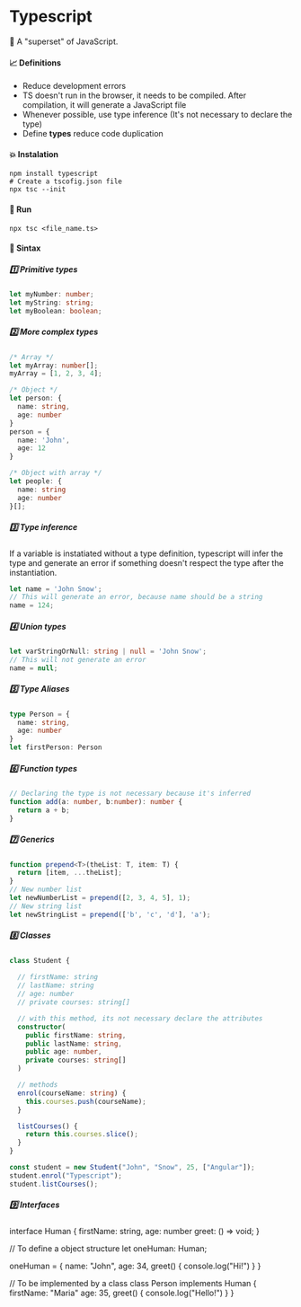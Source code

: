 # Typescript

🤩 A "superset" of JavaScript. 

#### 📈 Definitions
- Reduce development errors
- TS doesn't run in the browser, it needs to be compiled. After compilation, it will generate a JavaScript file
- Whenever possible, use type inference (It's not necessary to declare the type)
- Define **types** reduce code duplication

#### 💥 Instalation
```shell
npm install typescript
# Create a tscofig.json file
npx tsc --init
```
#### 🚀 Run 
```
npx tsc <file_name.ts>
```
#### 📓 Sintax
##### 1️⃣ Primitive types 
```typescript
let myNumber: number;
let myString: string;
let myBoolean: boolean;
```
##### 2️⃣ More complex types
```typescript
/* Array */
let myArray: number[];
myArray = [1, 2, 3, 4];

/* Object */
let person: {
  name: string,
  age: number
}
person = {
  name: 'John',
  age: 12
}

/* Object with array */
let people: {
  name: string
  age: number
}[];
```

##### 3️⃣ Type inference
If a variable is instatiated without a type definition, typescript will infer the type and generate an error if something doesn't respect the type after the instantiation.
```typescript
let name = 'John Snow';
// This will generate an error, because name should be a string
name = 124;
```

##### 4️⃣ Union types
```typescript
let varStringOrNull: string | null = 'John Snow';
// This will not generate an error
name = null;
```

##### 5️⃣ Type Aliases
```typescript
type Person = {
  name: string,
  age: number
}
let firstPerson: Person
```

##### 6️⃣ Function types
```typescript
// Declaring the type is not necessary because it's inferred
function add(a: number, b:number): number {
  return a + b;
}
```

##### 7️⃣ Generics
```typescript
function prepend<T>(theList: T, item: T) {
  return [item, ...theList];
}
// New number list
let newNumberList = prepend([2, 3, 4, 5], 1);
// New string list
let newStringList = prepend(['b', 'c', 'd'], 'a');
```

##### 8️⃣ Classes
```typescript
class Student {
  
  // firstName: string
  // lastName: string
  // age: number
  // private courses: string[]

  // with this method, its not necessary declare the attributes
  constructor(
    public firstName: string, 
    public lastName: string, 
    public age: number,
    private courses: string[]
  )

  // methods
  enrol(courseName: string) {
    this.courses.push(courseName);
  }

  listCourses() {
    return this.courses.slice();
  }
}

const student = new Student("John", "Snow", 25, ["Angular"]);
student.enrol("Typescript");
student.listCourses();
```

##### 9️⃣ Interfaces
interface Human {
  firstName: string,
  age: number
  greet: () => void;
}

// To define a object structure
let oneHuman: Human;

oneHuman = {
  name: "John",
  age: 34,
  greet() {
    console.log("Hi!")
  }
}

// To be implemented by a class
class Person implements Human {
  firstName: "Maria"
  age: 35,
  greet() {
    console.log("Hello!")
  }
}


